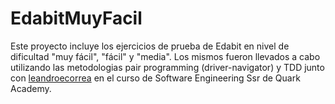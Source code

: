 # EdabitMuyFacil
Este proyecto incluye los ejercicios de prueba de Edabit en nivel de dificultad "muy fácil", "fácil" y "media". Los mismos fueron llevados a cabo utilizando las metodologias pair programming (driver-navigator) y TDD junto con [leandroecorrea](https://github.com/leandroecorrea) en el curso de Software Engineering Ssr de Quark Academy.